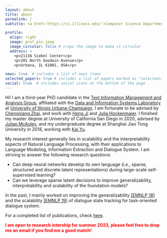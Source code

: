 ```yaml
---
layout: about
title: about
permalink: /
subtitle: <a href='https://cs.illinois.edu/'>Computer Science Department, UIUC</a>.

profile:
  align: right
  image: prof_pic.jpeg
  image_circular: false # crops the image to make it circular
  address: >
    <p>2113A Siebel Center</p>
    <p>201 North Goodwin Avenue</p>
    <p>Urbana, IL 61801, USA</p>

news: true  # includes a list of news items
selected_papers: true # includes a list of papers marked as "selected={true}"
social: true  # includes social icons at the bottom of the page
---
```


Hi! I am a third-year PhD candidate in the [Text Information Management and Analysis Group](https://timan.cs.illinois.edu/ir/), affiliated with the [Data and Information Systems Laboratory](https://dais.cs.illinois.edu/) at [University of Illinois Urbana-Champaign](https://illinois.edu/). I am fortunate to be advised by [Chengxiang Zhai](http://czhai.cs.illinois.edu/), and work with [Heng Ji](http://blender.cs.illinois.edu/hengji.html) and [Julia Hockenmaier](https://juliahmr.cs.illinois.edu/). I finished my master degree at University of California San Diego in 2020, advised by [Julian McAuley](https://cseweb.ucsd.edu/~jmcauley/), and my undergraduate degree at Shanghai Jiao Tong University in 2018, working with [Kai Yu](https://x-lance.sjtu.edu.cn/en/members/kai_yu).

My research interest generally lies in scalability and the interpretability aspects of Natural Language Processing, with their applications to Language Modeling, Information Extraction and Dialogue System. I am striving to answer the following research questions: 
* Can deep neural networks develop its own language (*i.e.*, sparse, structured and discrete latent representations) during large-scale self-supervised learning? 
* Can we leverage sparse latent decisions to improve generalizability, interpretability and scalability of the foundation models? 

In the past, I mainly worked on improving the generalizability [[EMNLP 18]](https://arxiv.org/abs/1810.09587) and the scalability [[EMNLP 19]](https://arxiv.org/abs/1909.00754) of dialogue state tracking for task-oriented dialogue system. 

For a completed list of publications, check [here](/publications/).

<span style="color:red"> **I am open to research intership for summer 2023, please feel free to drop me an email if you find me a good match!** </span>

